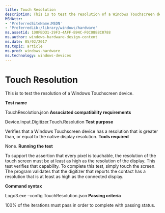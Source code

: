 ```yaml
---
title: Touch Resolution
description: This is to test the resolution of a Windows Touchscreen device.
MSHAttr:
- 'PreferredSiteName:MSDN'
- 'PreferredLib:/library/windows/hardware'
ms.assetid: 100FBD31-29F3-4AFF-B94C-F0C0888C0788
ms.author: windows-hardware-design-content
ms.date: 05/02/2017
ms.topic: article
ms.prod: windows-hardware
ms.technology: windows-devices
---
```


# Touch Resolution


This is to test the resolution of a Windows Touchscreen device.

**Test name**

TouchResolution.json
**Associated compatibility requirements**

Device.Input.Digitizer.Touch.Resolution
**Test purpose**

Verifies that a Windows Touchscreen device has a resolution that is greater than, or equal to the native display resolution.
**Tools required**

None.
**Running the test**

To support the assertion that every pixel is touchable, the resolution of the touch screen must be at least as high as the resolution of the display. This test verifies that capability. To complete this test, simply touch the screen. The program validates that the digitizer that reports the contact has a resolution that is at least as high as the connected display.

**Command syntax**

Logo3.exe –config TouchResolution.json
**Passing criteria**

100% of the iterations must pass in order to complete with passing status.
 

 






